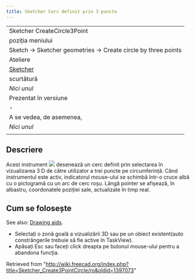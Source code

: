 ```yaml
---
title: Sketcher Cerc definit prin 3 puncte
---
```

|  |
| --- |
| Sketcher CreateCircle3Point |
| poziția meniului |
| Sketch → Sketcher geometries → Create circle by three points |
| Ateliere |
| [Sketcher](/Sketcher_Workbench/ro "Sketcher Workbench/ro") |
| scurtătură |
| *Nici unul* |
| Prezentat în versiune |
| - |
| A se vedea, de asemenea, |
| *Nici unul* |
|  |

## Descriere

Acest instrument ![](/images/Sketcher_CreateCircle3Point.png) desenează un cerc definit prin selectarea în vizualizarea 3 D de către utilizator a trei puncte pe circumferință.
Când instrumentul este activ, indicatorul mouse-ului se schimbă într-o cruce albă cu o pictogramă cu un arc de cerc roșu.
Lângă pointer se afișează, în albastru, coordonatele poziției sale, actualizate în timp real.

## Cum se folosește

See also: [Drawing aids](/Sketcher_Workbench#Drawing_aids "Sketcher Workbench").

* Selectați o zonă goală a vizualizării 3D sau pe un obiect existent(auto constrângerile trebuie să fie active în TaskView).
* Apăsați Esc sau faceți click dreapta pe butonul mouse-ului pentru a abandona funcția.

Retrieved from "<http://wiki.freecad.org/index.php?title=Sketcher_Create3PointCircle/ro&oldid=1397073>"